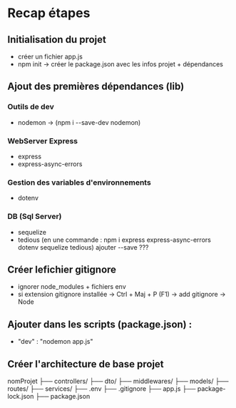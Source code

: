 # Recap étapes

## Initialisation du projet
- créer un fichier app.js
- npm init → créer le package.json avec les infos projet + dépendances

## Ajout des premières dépendances (lib)
### Outils de dev
- nodemon  → (npm i --save-dev nodemon)

### WebServer Express
- express
- express-async-errors
### Gestion des variables d'environnements
- dotenv
### DB (Sql Server)
- sequelize
- tedious
(en une commande :  npm i express express-async-errors dotenv sequelize tedious)
 ajouter --save ???

## Créer lefichier gitignore
- ignorer node_modules + fichiers env
- si extension gitignore installée -> Ctrl + Maj + P (F1) -> add gitignore -> Node

## Ajouter dans les scripts (package.json) :
- "dev" : "nodemon app.js"

## Créer l'architecture de base projet
nomProjet
├── controllers/
├── dto/
├── middlewares/
├── models/
├── routes/
├── services/
├── .env
├── .gitignore
├── app.js
├── package-lock.json
├── package.json

